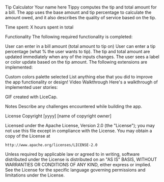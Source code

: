 Tip Calculator
Your name here
Tippy computes the tip and total amount for a bill. The app uses the base amount and tip percentage to calculate the amount owed, and it also describes the quality of service based on the tip.

Time spent: X hours spent in total

Functionality
The following required functionality is completed:

User can enter in a bill amount (total amount to tip on)
User can enter a tip percentage (what % the user wants to tip).
The tip and total amount are updated immediately when any of the inputs changes.
The user sees a label or color update based on the tip amount.
The following extensions are implemented:

Custom colors palette selected
List anything else that you did to improve the app functionality or design!
Video Walkthrough
Here's a walkthrough of implemented user stories:

GIF created with LiceCap.

Notes
Describe any challenges encountered while building the app.

License
Copyright [yyyy] [name of copyright owner]

Licensed under the Apache License, Version 2.0 (the "License");
you may not use this file except in compliance with the License.
You may obtain a copy of the License at

    http://www.apache.org/licenses/LICENSE-2.0

Unless required by applicable law or agreed to in writing, software
distributed under the License is distributed on an "AS IS" BASIS,
WITHOUT WARRANTIES OR CONDITIONS OF ANY KIND, either express or implied.
See the License for the specific language governing permissions and
limitations under the License.
